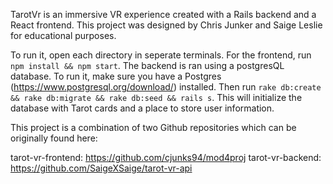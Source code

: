 TarotVr is an immersive VR experience created with a Rails backend and a React frontend. This project was designed by Chris Junker and Saige Leslie for educational purposes. 

To run it, open each directory in seperate terminals. For the frontend, run `npm install && npm start`. The backend is ran using a postgresQL database. To run it, make sure you have a Postgres (https://www.postgresql.org/download/) installed. Then run `rake db:create && rake db:migrate && rake db:seed && rails s`. This will initialize the database with Tarot cards and a place to store user information. 

This project is a combination of two Github repositories which can be originally found here: 

tarot-vr-frontend: https://github.com/cjunks94/mod4proj
tarot-vr-backend: https://github.com/SaigeXSaige/tarot-vr-api
